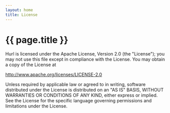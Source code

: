 ```yaml
---
layout: home
title: License
---
```


# {{ page.title }}

Hurl is licensed under the Apache License, Version 2.0 (the "License"); you may not use this file except in compliance 
with the License. You may obtain a copy of the License at

<http://www.apache.org/licenses/LICENSE-2.0>

Unless required by applicable law or agreed to in writing, software distributed under the License is distributed 
on an "AS IS" BASIS, WITHOUT WARRANTIES OR CONDITIONS OF ANY KIND, either express or implied. See the License for 
the specific language governing permissions and limitations under the License.

